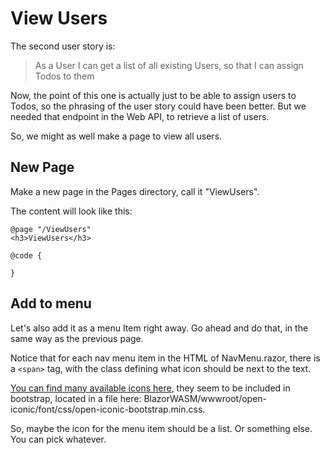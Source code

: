 # View Users
The second user story is:

> As a User I can get a list of all existing Users, so that I can assign Todos to them

Now, the point of this one is actually just to be able to assign users to Todos, so the phrasing of the user story could have been better. But we needed that endpoint in the Web API, to retrieve a list of users.

So, we might as well make a page to view all users.

## New Page
Make a new page in the Pages directory, call it "ViewUsers".

The content will look like this:

```razor
@page "/ViewUsers"
<h3>ViewUsers</h3>

@code {
    
}
```


## Add to menu
Let's also add it as a menu Item right away. Go ahead and do that, in the same way as the previous page.

Notice that for each nav menu item in the HTML of NavMenu.razor, there is a `<span>` tag, with the class defining what icon should be next to the text.

[You can find many available icons here](https://icon-sets.iconify.design/oi/), they seem to be included in bootstrap, located in a file here: BlazorWASM/wwwroot/open-iconic/font/css/open-iconic-bootstrap.min.css.

So, maybe the icon for the menu item should be a list. Or something else. You can pick whatever.